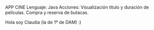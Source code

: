 APP CINE
Lenguaje: Java
Acciones:
 Visualización título y duración de películas.
Compra y reserva de butacas.


Hola soy Claudia (la de 1º de DAM) :)
